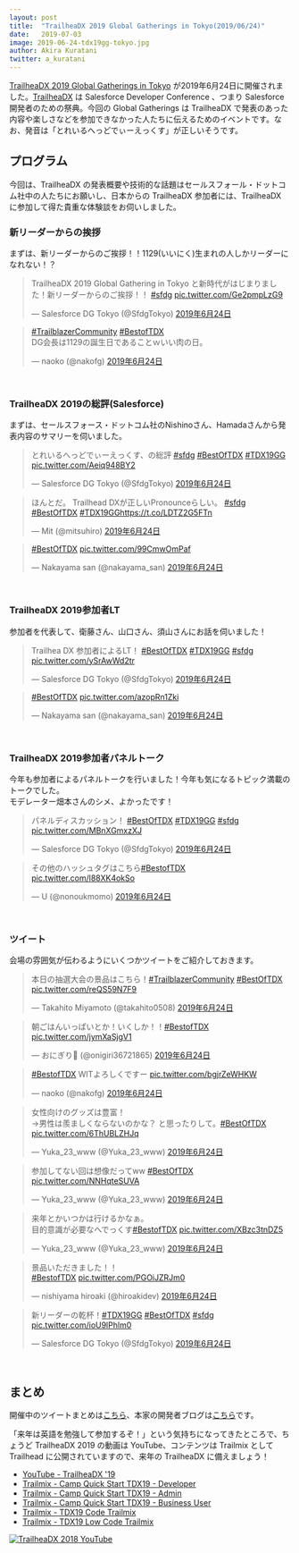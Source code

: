 ```yaml
---
layout: post
title:  "TrailheaDX 2019 Global Gatherings in Tokyo(2019/06/24)"
date:   2019-07-03
image: 2019-06-24-tdx19gg-tokyo.jpg
author: Akira Kuratani
twitter: a_kuratani
---
```


<p class="intro"><a href="https://trailblazercommunitygroups.com/events/details/salesforce-tokyo-jp-developers-group-presents-trailheadx-2019-global-gathering/" target="\_blank"><span class="dropcap">T</span>railheaDX 2019 Global Gatherings in Tokyo</a> が2019年6月24日に開催されました。<a href="https://developer.salesforce.com/trailheadx" target="\_blank">TrailheaDX</a> は Salesforce Developer Conference 、つまり Salesforce 開発者のための祭典。今回の Global Gatherings は TrailheaDX で発表のあった内容や楽しさなどを参加できなかった人たちに伝えるためのイベントです。なお、発音は「とれいるへっどでぃーえっくす」が正しいそうです。</p>

## プログラム

今回は、TrailheaDX の発表概要や技術的な話題はセールスフォール・ドットコム社中の人たちにお願いし、日本からの TrailheaDX 参加者には、TrailheaDX に参加して得た貴重な体験談をお伺いしました。

### 新リーダーからの挨拶

まずは、新リーダーからのご挨拶！！1129(いいにく)生まれの人しかリーダーになれない！？

<blockquote class="twitter-tweet" data-lang="ja"><p lang="ja" dir="ltr">TrailheaDX 2019 Global Gathering  in Tokyo と新時代がはじまりました！新リーダーからのご挨拶！！ <a href="https://twitter.com/hashtag/sfdg?src=hash&amp;ref_src=twsrc%5Etfw">#sfdg</a> <a href="https://t.co/Ge2pmpLzG9">pic.twitter.com/Ge2pmpLzG9</a></p>&mdash; Salesforce DG Tokyo (@SfdgTokyo) <a href="https://twitter.com/SfdgTokyo/status/1143098921792622592?ref_src=twsrc%5Etfw">2019年6月24日</a></blockquote>

<blockquote class="twitter-tweet" data-lang="ja"><p lang="ja" dir="ltr"><a href="https://twitter.com/hashtag/TrailblazerCommunity?src=hash&amp;ref_src=twsrc%5Etfw">#TrailblazerCommunity</a> <a href="https://twitter.com/hashtag/BestofTDX?src=hash&amp;ref_src=twsrc%5Etfw">#BestofTDX</a><br>DG会長は1129の誕生日であることｗいい肉の日。</p>&mdash; naoko (@nakofg) <a href="https://twitter.com/nakofg/status/1143098878561882113?ref_src=twsrc%5Etfw">2019年6月24日</a></blockquote>
<br/>

### TrailheaDX 2019の総評(Salesforce)

まずは、セールスフォース・ドットコム社のNishinoさん、Hamadaさんから発表内容のサマリーを伺いました。

<blockquote class="twitter-tweet" data-lang="ja"><p lang="ja" dir="ltr">とれいるへっどでぃーえっくす、の総評 <a href="https://twitter.com/hashtag/sfdg?src=hash&amp;ref_src=twsrc%5Etfw">#sfdg</a> <a href="https://twitter.com/hashtag/BestOfTDX?src=hash&amp;ref_src=twsrc%5Etfw">#BestOfTDX</a> <a href="https://twitter.com/hashtag/TDX19GG?src=hash&amp;ref_src=twsrc%5Etfw">#TDX19GG</a> <a href="https://t.co/Aeiq948BY2">pic.twitter.com/Aeiq948BY2</a></p>&mdash; Salesforce DG Tokyo (@SfdgTokyo) <a href="https://twitter.com/SfdgTokyo/status/1143101663844040704?ref_src=twsrc%5Etfw">2019年6月24日</a></blockquote>

<blockquote class="twitter-tweet" data-lang="ja"><p lang="ja" dir="ltr">ほんとだ。 Trailhead DXが正しいPronounceらしい。 <a href="https://twitter.com/hashtag/sfdg?src=hash&amp;ref_src=twsrc%5Etfw">#sfdg</a> <a href="https://twitter.com/hashtag/BestOfTDX?src=hash&amp;ref_src=twsrc%5Etfw">#BestOfTDX</a> <a href="https://twitter.com/hashtag/TDX19GG?src=hash&amp;ref_src=twsrc%5Etfw">#TDX19GG</a><a href="https://t.co/LDTZ2G5FTn">https://t.co/LDTZ2G5FTn</a></p>&mdash; Mit (@mitsuhiro) <a href="https://twitter.com/mitsuhiro/status/1143102539589570563?ref_src=twsrc%5Etfw">2019年6月24日</a></blockquote>

<blockquote class="twitter-tweet" data-lang="ja"><p lang="und" dir="ltr"><a href="https://twitter.com/hashtag/BestOfTDX?src=hash&amp;ref_src=twsrc%5Etfw">#BestOfTDX</a> <a href="https://t.co/99CmwOmPaf">pic.twitter.com/99CmwOmPaf</a></p>&mdash; Nakayama san (@nakayama_san) <a href="https://twitter.com/nakayama_san/status/1143104170439798784?ref_src=twsrc%5Etfw">2019年6月24日</a></blockquote>
<br/>

### TrailheaDX 2019参加者LT

参加者を代表して、衛藤さん、山口さん、須山さんにお話を伺いました！

<blockquote class="twitter-tweet" data-lang="ja"><p lang="ja" dir="ltr">Trailhea DX 参加者によるLT！ <a href="https://twitter.com/hashtag/BestOfTDX?src=hash&amp;ref_src=twsrc%5Etfw">#BestOfTDX</a> <a href="https://twitter.com/hashtag/TDX19GG?src=hash&amp;ref_src=twsrc%5Etfw">#TDX19GG</a> <a href="https://twitter.com/hashtag/sfdg?src=hash&amp;ref_src=twsrc%5Etfw">#sfdg</a> <a href="https://t.co/ySrAwWd2tr">pic.twitter.com/ySrAwWd2tr</a></p>&mdash; Salesforce DG Tokyo (@SfdgTokyo) <a href="https://twitter.com/SfdgTokyo/status/1143111854517977088?ref_src=twsrc%5Etfw">2019年6月24日</a></blockquote>

<blockquote class="twitter-tweet" data-lang="ja"><p lang="und" dir="ltr"><a href="https://twitter.com/hashtag/BestOfTDX?src=hash&amp;ref_src=twsrc%5Etfw">#BestOfTDX</a> <a href="https://t.co/azopRn1Zki">pic.twitter.com/azopRn1Zki</a></p>&mdash; Nakayama san (@nakayama_san) <a href="https://twitter.com/nakayama_san/status/1143114910047408130?ref_src=twsrc%5Etfw">2019年6月24日</a></blockquote>
<br/>

### TrailheaDX 2019参加者パネルトーク

今年も参加者によるパネルトークを行いました！今年も気になるトピック満載のトークでした。<br/>
モデレーター畑本さんのシメ、よかったです！

<blockquote class="twitter-tweet" data-lang="ja"><p lang="ja" dir="ltr">パネルディスカッション！ <a href="https://twitter.com/hashtag/BestOfTDX?src=hash&amp;ref_src=twsrc%5Etfw">#BestOfTDX</a> <a href="https://twitter.com/hashtag/TDX19GG?src=hash&amp;ref_src=twsrc%5Etfw">#TDX19GG</a> <a href="https://twitter.com/hashtag/sfdg?src=hash&amp;ref_src=twsrc%5Etfw">#sfdg</a> <a href="https://t.co/MBnXGmxzXJ">pic.twitter.com/MBnXGmxzXJ</a></p>&mdash; Salesforce DG Tokyo (@SfdgTokyo) <a href="https://twitter.com/SfdgTokyo/status/1143118002260332544?ref_src=twsrc%5Etfw">2019年6月24日</a></blockquote>

<blockquote class="twitter-tweet" data-lang="ja"><p lang="ja" dir="ltr">その他のハッシュタグはこちら<a href="https://twitter.com/hashtag/BestofTDX?src=hash&amp;ref_src=twsrc%5Etfw">#BestofTDX</a> <a href="https://t.co/l88XK4okSo">pic.twitter.com/l88XK4okSo</a></p>&mdash; U (@nonoukmomo) <a href="https://twitter.com/nonoukmomo/status/1143123486153424896?ref_src=twsrc%5Etfw">2019年6月24日</a></blockquote>
<br/>

### ツイート

会場の雰囲気が伝わるようにいくつかツイートをご紹介しておきます。

<blockquote class="twitter-tweet" data-lang="ja"><p lang="ja" dir="ltr">本日の抽選大会の景品はこちら！<a href="https://twitter.com/hashtag/TrailblazerCommunity?src=hash&amp;ref_src=twsrc%5Etfw">#TrailblazerCommunity</a> <a href="https://twitter.com/hashtag/BestOfTDX?src=hash&amp;ref_src=twsrc%5Etfw">#BestOfTDX</a> <a href="https://t.co/reQS59N7F9">pic.twitter.com/reQS59N7F9</a></p>&mdash; Takahito Miyamoto (@takahito0508) <a href="https://twitter.com/takahito0508/status/1143100168037732353?ref_src=twsrc%5Etfw">2019年6月24日</a></blockquote>

<blockquote class="twitter-tweet" data-lang="ja"><p lang="ja" dir="ltr">朝ごはんいっぱいとか！いくしか！！<a href="https://twitter.com/hashtag/BestofTDX?src=hash&amp;ref_src=twsrc%5Etfw">#BestofTDX</a> <a href="https://t.co/jymXaSjgV1">pic.twitter.com/jymXaSjgV1</a></p>&mdash; おにぎり🍙 (@onigiri36721865) <a href="https://twitter.com/onigiri36721865/status/1143106291256049664?ref_src=twsrc%5Etfw">2019年6月24日</a></blockquote>

<blockquote class="twitter-tweet" data-lang="ja"><p lang="ja" dir="ltr"><a href="https://twitter.com/hashtag/BestofTDX?src=hash&amp;ref_src=twsrc%5Etfw">#BestofTDX</a> WITよろしくですー <a href="https://t.co/bgjrZeWHKW">pic.twitter.com/bgjrZeWHKW</a></p>&mdash; naoko (@nakofg) <a href="https://twitter.com/nakofg/status/1143107271670431745?ref_src=twsrc%5Etfw">2019年6月24日</a></blockquote>

<blockquote class="twitter-tweet" data-lang="ja"><p lang="ja" dir="ltr">女性向けのグッズは豊富！<br>→男性は羨ましくならないのかな？ と思ったりして。<a href="https://twitter.com/hashtag/BestOfTDX?src=hash&amp;ref_src=twsrc%5Etfw">#BestOfTDX</a> <a href="https://t.co/6ThUBLZHJq">pic.twitter.com/6ThUBLZHJq</a></p>&mdash; Yuka_23_www (@Yuka_23_www) <a href="https://twitter.com/Yuka_23_www/status/1143109431393042433?ref_src=twsrc%5Etfw">2019年6月24日</a></blockquote>

<blockquote class="twitter-tweet" data-lang="ja"><p lang="ja" dir="ltr">参加してない回は想像だってww <a href="https://twitter.com/hashtag/BestOfTDX?src=hash&amp;ref_src=twsrc%5Etfw">#BestOfTDX</a> <a href="https://t.co/NNHqteSUVA">pic.twitter.com/NNHqteSUVA</a></p>&mdash; Yuka_23_www (@Yuka_23_www) <a href="https://twitter.com/Yuka_23_www/status/1143111380196708352?ref_src=twsrc%5Etfw">2019年6月24日</a></blockquote>

<blockquote class="twitter-tweet" data-lang="ja"><p lang="ja" dir="ltr">来年とかいつかは行けるかなぁ。<br>目的意識が必要なへでっくす<a href="https://twitter.com/hashtag/BestofTDX?src=hash&amp;ref_src=twsrc%5Etfw">#BestofTDX</a> <a href="https://t.co/XBzc3tnDZ5">pic.twitter.com/XBzc3tnDZ5</a></p>&mdash; Yuka_23_www (@Yuka_23_www) <a href="https://twitter.com/Yuka_23_www/status/1143113937061236737?ref_src=twsrc%5Etfw">2019年6月24日</a></blockquote>

<blockquote class="twitter-tweet" data-lang="ja"><p lang="ja" dir="ltr">景品いただきました！！<br> <a href="https://twitter.com/hashtag/BestofTDX?src=hash&amp;ref_src=twsrc%5Etfw">#BestofTDX</a> <a href="https://t.co/PGOiJZRJm0">pic.twitter.com/PGOiJZRJm0</a></p>&mdash; nishiyama hiroaki (@hiroakidev) <a href="https://twitter.com/hiroakidev/status/1143118742051684353?ref_src=twsrc%5Etfw">2019年6月24日</a></blockquote>

<blockquote class="twitter-tweet" data-lang="ja"><p lang="ja" dir="ltr">新リーダーの乾杯！<a href="https://twitter.com/hashtag/TDX19GG?src=hash&amp;ref_src=twsrc%5Etfw">#TDX19GG</a> <a href="https://twitter.com/hashtag/BestOfTDX?src=hash&amp;ref_src=twsrc%5Etfw">#BestOfTDX</a>  <a href="https://twitter.com/hashtag/sfdg?src=hash&amp;ref_src=twsrc%5Etfw">#sfdg</a> <a href="https://t.co/ioU9lPhlm0">pic.twitter.com/ioU9lPhlm0</a></p>&mdash; Salesforce DG Tokyo (@SfdgTokyo) <a href="https://twitter.com/SfdgTokyo/status/1143137073055981568?ref_src=twsrc%5Etfw">2019年6月24日</a></blockquote>
<br/>

## まとめ

開催中のツイートまとめは[こちら](https://togetter.com/li/1369646)、本家の開発者ブログは[こちら](https://developer.salesforce.com/jpblogs/2019/05/tdx-report/)です。
<br/>

「来年は英語を勉強して参加するぞ！」という気持ちになってきたところで、ちょうど TrailheaDX 2019 の動画は YouTube、コンテンツは Trailmix として Trailhead に公開されていますので、来年の TrailheaDX に備えましょう！

- [YouTube - TrailheaDX '19](https://www.youtube.com/playlist?list=PLPzQ5H-3PFfEL_UFhingGVX0iRWQTlv8D)
- [Trailmix - Camp Quick Start TDX19 - Developer](https://trailhead.salesforce.com/en/users/strailhead/trailmixes/camp-quick-start-tdx-19-developer)
- [Trailmix - Camp Quick Start TDX19 - Admin](https://trailhead.salesforce.com/en/users/strailhead/trailmixes/camp-quick-start-tdx-19-admin)
- [Trailmix - Camp Quick Start TDX19 - Business User](https://trailhead.salesforce.com/en/users/strailhead/trailmixes/camp-quick-start-tdx-19-business-user)
- [Trailmix - TDX19 Code Trailmix](https://trailhead.salesforce.com/en/users/strailhead/trailmixes/tdx-19-code)
- [Trailmix - TDX19 Low Code Trailmix](https://trailhead.salesforce.com/en/users/strailhead/trailmixes/tdx-19-low-code)

<a href="https://www.youtube.com/playlist?list=PLPzQ5H-3PFfEL_UFhingGVX0iRWQTlv8D" target="\_blnak"><img src="{{ '/assets/img/posts/2019-06-24-TrailheaDX_2019_YouTube.jpg' | prepend: site.baseurl }}" alt="TrailheaDX 2018 YouTube" /></a>

<script async src="https://platform.twitter.com/widgets.js" charset="utf-8"></script>
